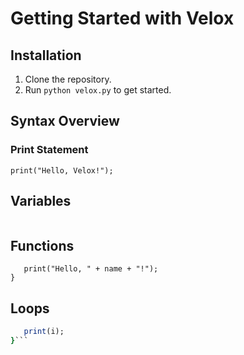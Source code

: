 # Getting Started with Velox

## Installation

1. Clone the repository.
2. Run `python velox.py` to get started.

## Syntax Overview

### Print Statement

```velox
print("Hello, Velox!");
 ```

## Variables

 ```x = 5;
 ```

## Functions

 ```function greet(name) {
    print("Hello, " + name + "!");
}
 ```

## Loops

 ```for (i = 0; i < 10; i = i + 1) {
    print(i);
}```
